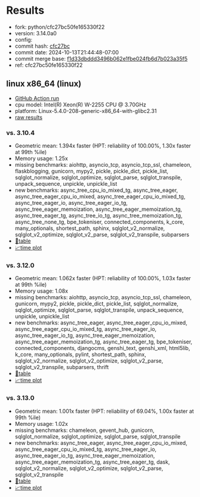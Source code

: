 # Results

- fork: python/cfc27bc50fe165330f22
- version: 3.14.0a0
- config: 
- commit hash: [cfc27bc](https://github.com/python/cpython/commit/cfc27bc)
- commit date: 2024-10-13T21:44:48-07:00
- commit merge base: [f1d33dbddd3496b062e1fbe024fb6d7b023a35f5](https://github.com/python/cpython/commit/f1d33dbddd3496b062e1fbe024fb6d7b023a35f5)
- ref: cfc27bc50fe165330f22

## linux x86_64 (linux)

- [GitHub Action run](https://github.com/faster-cpython/benchmarking/actions/runs/14673982579)
- cpu model: Intel(R) Xeon(R) W-2255 CPU @ 3.70GHz
- platform: Linux-5.4.0-208-generic-x86_64-with-glibc2.31
- [raw results](bm-20241013-linux-x86_64-python-cfc27bc50fe165330f22-3.14.0a0-cfc27bc.json)

### vs. 3.10.4

- Geometric mean: 1.394x faster (HPT: reliability of 100.00%, 1.30x faster at 99th %ile)
- Memory usage: 1.25x
- missing benchmarks: aiohttp, asyncio_tcp, asyncio_tcp_ssl, chameleon, flaskblogging, gunicorn, mypy2, pickle, pickle_dict, pickle_list, sqlglot_normalize, sqlglot_optimize, sqlglot_parse, sqlglot_transpile, unpack_sequence, unpickle, unpickle_list
- new benchmarks: async_tree_cpu_io_mixed_tg, async_tree_eager, async_tree_eager_cpu_io_mixed, async_tree_eager_cpu_io_mixed_tg, async_tree_eager_io, async_tree_eager_io_tg, async_tree_eager_memoization, async_tree_eager_memoization_tg, async_tree_eager_tg, async_tree_io_tg, async_tree_memoization_tg, async_tree_none_tg, bpe_tokeniser, connected_components, k_core, many_optionals, shortest_path, sphinx, sqlglot_v2_normalize, sqlglot_v2_optimize, sqlglot_v2_parse, sqlglot_v2_transpile, subparsers
- [📄table](bm-20241013-linux-x86_64-python-cfc27bc50fe165330f22-3.14.0a0-cfc27bc-vs-3.10.4.md)
- [📈time plot](bm-20241013-linux-x86_64-python-cfc27bc50fe165330f22-3.14.0a0-cfc27bc-vs-3.10.4.svg)

### vs. 3.12.0

- Geometric mean: 1.062x faster (HPT: reliability of 100.00%, 1.03x faster at 99th %ile)
- Memory usage: 1.08x
- missing benchmarks: aiohttp, asyncio_tcp, asyncio_tcp_ssl, chameleon, gunicorn, mypy2, pickle, pickle_dict, pickle_list, sqlglot_normalize, sqlglot_optimize, sqlglot_parse, sqlglot_transpile, unpack_sequence, unpickle, unpickle_list
- new benchmarks: async_tree_eager, async_tree_eager_cpu_io_mixed, async_tree_eager_cpu_io_mixed_tg, async_tree_eager_io, async_tree_eager_io_tg, async_tree_eager_memoization, async_tree_eager_memoization_tg, async_tree_eager_tg, bpe_tokeniser, connected_components, djangocms, genshi_text, genshi_xml, html5lib, k_core, many_optionals, pylint, shortest_path, sphinx, sqlglot_v2_normalize, sqlglot_v2_optimize, sqlglot_v2_parse, sqlglot_v2_transpile, subparsers, thrift
- [📄table](bm-20241013-linux-x86_64-python-cfc27bc50fe165330f22-3.14.0a0-cfc27bc-vs-3.12.0.md)
- [📈time plot](bm-20241013-linux-x86_64-python-cfc27bc50fe165330f22-3.14.0a0-cfc27bc-vs-3.12.0.svg)

### vs. 3.13.0

- Geometric mean: 1.001x faster (HPT: reliability of 69.04%, 1.00x faster at 99th %ile)
- Memory usage: 1.02x
- missing benchmarks: chameleon, gevent_hub, gunicorn, sqlglot_normalize, sqlglot_optimize, sqlglot_parse, sqlglot_transpile
- new benchmarks: async_tree_eager, async_tree_eager_cpu_io_mixed, async_tree_eager_cpu_io_mixed_tg, async_tree_eager_io, async_tree_eager_io_tg, async_tree_eager_memoization, async_tree_eager_memoization_tg, async_tree_eager_tg, dask, sqlglot_v2_normalize, sqlglot_v2_optimize, sqlglot_v2_parse, sqlglot_v2_transpile
- [📄table](bm-20241013-linux-x86_64-python-cfc27bc50fe165330f22-3.14.0a0-cfc27bc-vs-3.13.0.md)
- [📈time plot](bm-20241013-linux-x86_64-python-cfc27bc50fe165330f22-3.14.0a0-cfc27bc-vs-3.13.0.svg)

